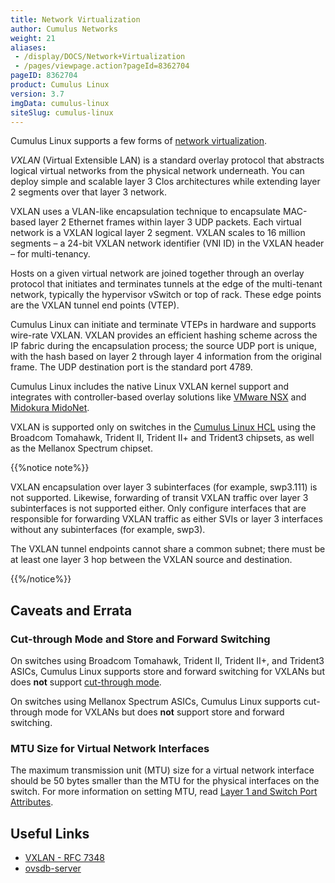 ```yaml
---
title: Network Virtualization
author: Cumulus Networks
weight: 21
aliases:
 - /display/DOCS/Network+Virtualization
 - /pages/viewpage.action?pageId=8362704
pageID: 8362704
product: Cumulus Linux
version: 3.7
imgData: cumulus-linux
siteSlug: cumulus-linux
---
```

Cumulus Linux supports a few forms of
[network virtualization](http://en.wikipedia.org/wiki/Network_virtualization).

*VXLAN* (Virtual Extensible LAN) is a standard overlay protocol that
abstracts logical virtual networks from the physical network underneath.
You can deploy simple and scalable layer 3 Clos architectures while
extending layer 2 segments over that layer 3 network.

VXLAN uses a VLAN-like encapsulation technique to encapsulate MAC-based
layer 2 Ethernet frames within layer 3 UDP packets. Each virtual network
is a VXLAN logical layer 2 segment. VXLAN scales to 16 million segments
– a 24-bit VXLAN network identifier (VNI ID) in the VXLAN header – for
multi-tenancy.

Hosts on a given virtual network are joined together through an overlay
protocol that initiates and terminates tunnels at the edge of the
multi-tenant network, typically the hypervisor vSwitch or top of rack.
These edge points are the VXLAN tunnel end points (VTEP).

Cumulus Linux can initiate and terminate VTEPs in hardware and supports
wire-rate VXLAN. VXLAN provides an efficient hashing scheme across the
IP fabric during the encapsulation process; the source UDP port is
unique, with the hash based on layer 2 through layer 4 information from
the original frame. The UDP destination port is the standard port 4789.

Cumulus Linux includes the native Linux VXLAN kernel support and
integrates with controller-based overlay solutions like
[VMware NSX](../Network-Virtualization/Virtualization-Integrations/Integrating-Hardware-VTEPs-with-VMware-NSX-MH/)
and
[Midokura MidoNet](../Network-Virtualization/Virtualization-Integrations/Integrating-Hardware-VTEPs-with-Midokura-MidoNet-and-OpenStack/).

VXLAN is supported only on switches in the
[Cumulus Linux HCL](https://cumulusnetworks.com/support/hcl/) using the Broadcom
Tomahawk, Trident II, Trident II+ and Trident3 chipsets, as well as the
Mellanox Spectrum chipset.

{{%notice note%}}

VXLAN encapsulation over layer 3 subinterfaces (for example, swp3.111)
is not supported. Likewise, forwarding of transit VXLAN traffic over layer 3 subinterfaces is not supported either.  Only configure interfaces that are responsible for forwarding VXLAN traffic as either SVIs or layer 3 interfaces
without any subinterfaces (for example, swp3).

The VXLAN tunnel endpoints cannot share a common subnet; there must be
at least one layer 3 hop between the VXLAN source and destination.

{{%/notice%}}

## Caveats and Errata

### Cut-through Mode and Store and Forward Switching

On switches using Broadcom Tomahawk, Trident II, Trident II+, and
Trident3 ASICs, Cumulus Linux supports store and forward switching for
VXLANs but does **not** support
[cut-through mode](../Layer-1-and-Switch-Ports/Buffer-and-Queue-Management/#configure-cut-through-mode-and-store-and-forward-switching).

On switches using Mellanox Spectrum ASICs, Cumulus Linux supports
cut-through mode for VXLANs but does **not** support store and forward
switching.

### MTU Size for Virtual Network Interfaces

The maximum transmission unit (MTU) size for a virtual network interface
should be 50 bytes smaller than the MTU for the physical interfaces on
the switch. For more information on setting MTU, read
[Layer 1 and Switch Port Attributes](../Layer-1-and-Switch-Ports/Interface-Configuration-and-Management/Switch-Port-Attributes/#mtu-for-a-bridge).

## Useful Links

  - [VXLAN - RFC 7348](https://tools.ietf.org/html/rfc7348)
  - [ovsdb-server](http://openvswitch.org/support/dist-docs/ovsdb-server.1.html)
